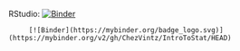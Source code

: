 RStudio: [![Binder](https://mybinder.org/badge_logo.svg)](https://mybinder.org/v2/gh/ChezVintz/IntroToStat/main?urlpath=rstudio)

         [![Binder](https://mybinder.org/badge_logo.svg)](https://mybinder.org/v2/gh/ChezVintz/IntroToStat/HEAD)
